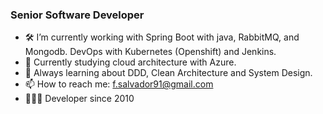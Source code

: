### Senior Software Developer 
- 🛠  I’m currently working with Spring Boot with java, RabbitMQ, and Mongodb. DevOps with Kubernetes (Openshift) and Jenkins.   
- 🌱 Currently studying cloud architecture with Azure.
- 🔭 Always learning about DDD, Clean Architecture and System Design. 
- 📫 How to reach me: f.salvador91@gmail.com
- 👨🏽‍💻 Developer since 2010


